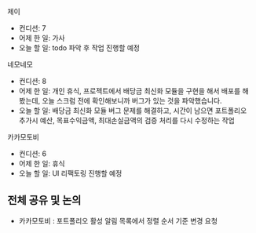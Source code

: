 
제이
- 컨디션: 7
- 어제 한 일: 가사
- 오늘 할 일: todo 파악 후 작업 진행할 예정

네모네모
- 컨디션: 8
- 어제 한 일: 개인 휴식, 프로젝트에서 배당금 최신화 모듈을 구현을 해서 배포를 해봤는데, 오늘 스크럼 전에 확인해보니까 버그가 있는 것을 파악했습니다.
- 오늘 할 일: 배당금 최신화 모듈 버그 문제를 해결하고, 시간이 남으면 포트폴리오 추가시 예산, 목표수익금액, 최대손실금액의 검증 처리를 다시 수정하는 작업

카카모토비
- 컨디션: 6
- 어제 한 일: 휴식 
- 오늘 할 일: UI 리팩토링 진행할 예정

## 전체 공유 및 논의
- 카카모토비 : 포트폴리오 활성 알림 목록에서 정렬 순서 기준 변경 요청
